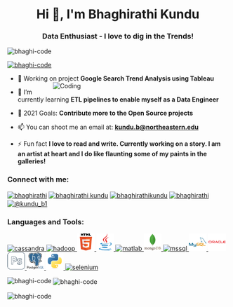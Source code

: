 <h1 align="center">Hi 👋, I'm Bhaghirathi Kundu</h1>
<h3 align="center">Data Enthusiast - I love to dig in the Trends!</h3>

<p align="left"> <img src="https://komarev.com/ghpvc/?username=bhaghi-code&label=Profile%20views&color=0e75b6&style=flat" alt="bhaghi-code" /> </p>

<p align="left"> <a href="https://github.com/ryo-ma/github-profile-trophy"><img src="https://github-profile-trophy.vercel.app/?username=bhaghi-code" alt="bhaghi-code" /></a> </p>

- 🔭 Working on project **Google Search Trend Analysis using Tableau**  <img align="right" alt="Coding" width="400" src="https://cdn.dribbble.com/users/2646423/screenshots/5507196/computer.gif">

- 🌱 I’m currently learning **ETL pipelines to enable myself as a Data Engineer**  

- 💬 2021 Goals: **Contribute more to the Open Source projects**

- 📫 You can shoot me an email at: **kundu.b@northeastern.edu**       

- ⚡ Fun fact **I love to read and write. Currently working on a story. I am an artist at heart and I do like flaunting some of my paints in the galleries!**


<h3 align="left">Connect with me:</h3>
<p align="left">
<a href="https://linkedin.com/in/bhaghirathi" target="blank"><img align="center" src="https://cdn.jsdelivr.net/npm/simple-icons@3.0.1/icons/linkedin.svg" alt="bhaghirathi" height="30" width="40" /></a>
<a href="https://fb.com/bhaghirathi kundu" target="blank"><img align="center" src="https://cdn.jsdelivr.net/npm/simple-icons@3.0.1/icons/facebook.svg" alt="bhaghirathi kundu" height="30" width="40" /></a>
<a href="https://instagram.com/bhaghirathikundu" target="blank"><img align="center" src="https://cdn.jsdelivr.net/npm/simple-icons@3.0.1/icons/instagram.svg" alt="bhaghirathikundu" height="30" width="40" /></a>
<a href="https://www.leetcode.com/bhaghirathi" target="blank"><img align="center" src="https://cdn.jsdelivr.net/npm/simple-icons@3.0.1/icons/leetcode.svg" alt="bhaghirathi" height="30" width="40" /></a>
<a href="https://www.hackerearth.com/@kundu_b1" target="blank"><img align="center" src="https://cdn.jsdelivr.net/npm/simple-icons@3.0.1/icons/hackerearth.svg" alt="@kundu_b1" height="30" width="40" /></a>
</p>

<h3 align="left">Languages and Tools:</h3>
<p align="left"> <a href="https://cassandra.apache.org/" target="_blank"> <img src="https://www.vectorlogo.zone/logos/apache_cassandra/apache_cassandra-icon.svg" alt="cassandra" width="40" height="40"/> </a> <a href="https://hadoop.apache.org/" target="_blank"> <img src="https://www.vectorlogo.zone/logos/apache_hadoop/apache_hadoop-icon.svg" alt="hadoop" width="40" height="40"/> </a> <a href="https://www.w3.org/html/" target="_blank"> <img src="https://raw.githubusercontent.com/devicons/devicon/master/icons/html5/html5-original-wordmark.svg" alt="html5" width="40" height="40"/> </a> <a href="https://www.java.com" target="_blank"> <img src="https://raw.githubusercontent.com/devicons/devicon/master/icons/java/java-original.svg" alt="java" width="40" height="40"/> </a> <a href="https://www.mathworks.com/" target="_blank"> <img src="https://raw.githubusercontent.com/simple-icons/simple-icons/master/icons/mathworks.svg" alt="matlab" width="40" height="40"/> </a> <a href="https://www.mongodb.com/" target="_blank"> <img src="https://raw.githubusercontent.com/devicons/devicon/master/icons/mongodb/mongodb-original-wordmark.svg" alt="mongodb" width="40" height="40"/> </a> <a href="https://www.microsoft.com/en-us/sql-server" target="_blank"> <img src="https://cdn.worldvectorlogo.com/logos/microsoft-sql-server.svg" alt="mssql" width="40" height="40"/> </a> <a href="https://www.mysql.com/" target="_blank"> <img src="https://raw.githubusercontent.com/devicons/devicon/master/icons/mysql/mysql-original-wordmark.svg" alt="mysql" width="40" height="40"/> </a> <a href="https://www.oracle.com/" target="_blank"> <img src="https://raw.githubusercontent.com/devicons/devicon/master/icons/oracle/oracle-original.svg" alt="oracle" width="40" height="40"/> </a> <a href="https://www.photoshop.com/en" target="_blank"> <img src="https://raw.githubusercontent.com/devicons/devicon/master/icons/photoshop/photoshop-line.svg" alt="photoshop" width="40" height="40"/> </a> <a href="https://www.postgresql.org" target="_blank"> <img src="https://raw.githubusercontent.com/devicons/devicon/master/icons/postgresql/postgresql-original-wordmark.svg" alt="postgresql" width="40" height="40"/> </a> <a href="https://www.python.org" target="_blank"> <img src="https://raw.githubusercontent.com/devicons/devicon/master/icons/python/python-original.svg" alt="python" width="40" height="40"/> </a> <a href="https://www.selenium.dev" target="_blank"> <img src="https://raw.githubusercontent.com/detain/svg-logos/780f25886640cef088af994181646db2f6b1a3f8/svg/selenium-logo.svg" alt="selenium" width="40" height="40"/> </a> </p>

<p><img align="left" src="https://github-readme-stats.vercel.app/api/top-langs?username=bhaghi-code&show_icons=true&locale=en&layout=compact" alt="bhaghi-code" /></p>

<p>&nbsp;<img align="center" src="https://github-readme-stats.vercel.app/api?username=bhaghi-code&show_icons=true&locale=en" alt="bhaghi-code" /></p>

<p><img align="center" src="https://github-readme-streak-stats.herokuapp.com/?user=bhaghi-code&" alt="bhaghi-code" /></p>
